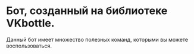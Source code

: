 # Бот, созданный на библиотеке VKbottle.
Данный бот имеет множество полезных команд, которыми вы можете воспользоваться.
